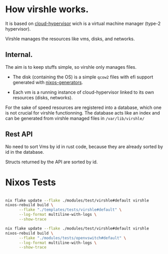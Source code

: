# How virshle works.

It is based on
[cloud-hypervisor](https://github.com/cloud-hypervisor/cloud-hypervisor)
wich is a virtual machine manager (type-2 hypervisor).

Virshle manages the resources like vms, disks, and networks.

## Internal.

The aim is to keep stuffs simple, so virshle only manages files.

- The disk (containing the OS) is a simple `qcow2` files with efi support generated with
  [nixos-generators](https://github.com/nix-community/nixos-generators).

- Each vm is a running instance of cloud-hypervisor linked to its
  own resources (disks, networks).

For the sake of speed resources are registered into a database,
which one is not crucial for virshle functionning.
The database acts like an index and can be generated from virshle managed files in
`/var/lib/virshle/`

## Rest API

No need to sort Vms by id in rust code,
because they are already sorted by id in the database.

Structs returned by the API are sorted by id.

# Nixos Tests

```sh

nix flake update --flake ./modules/test/virshle#default virshle
nixos-rebuild build \
      --flake "./templates/tests/virshle#default" \
      --log-format multiline-with-logs \
      --show-trace
```

```sh
nix flake update --flake ./modules/test/virshle#default virshle
nixos-rebuild build \
      --flake "./modules/tests/openvswitch#default" \
      --log-format multiline-with-logs \
      --show-trace
```
